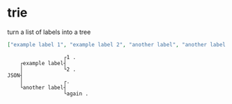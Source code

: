 # trie
turn a list of labels into a tree
```json
["example label 1", "example label 2", "another label", "another label again"]
```

```
                  ┌1 .
    ┌example label┤   
    │             └2 .
JSON┤                 
    │             ┌.
    └another label┤ 
                  └again .
```
